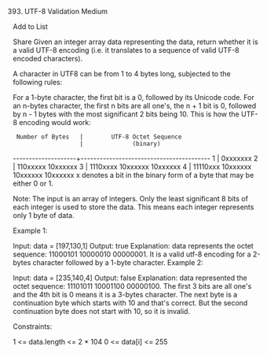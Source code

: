 393. UTF-8 Validation
Medium



Add to List

Share
Given an integer array data representing the data, return whether it is a valid UTF-8 encoding (i.e. it translates to a sequence of valid UTF-8 encoded characters).

A character in UTF8 can be from 1 to 4 bytes long, subjected to the following rules:

For a 1-byte character, the first bit is a 0, followed by its Unicode code.
For an n-bytes character, the first n bits are all one's, the n + 1 bit is 0, followed by n - 1 bytes with the most significant 2 bits being 10.
This is how the UTF-8 encoding would work:

     Number of Bytes   |        UTF-8 Octet Sequence
                       |              (binary)
   --------------------+-----------------------------------------
            1          |   0xxxxxxx
            2          |   110xxxxx 10xxxxxx
            3          |   1110xxxx 10xxxxxx 10xxxxxx
            4          |   11110xxx 10xxxxxx 10xxxxxx 10xxxxxx
x denotes a bit in the binary form of a byte that may be either 0 or 1.

Note: The input is an array of integers. Only the least significant 8 bits of each integer is used to store the data. This means each integer represents only 1 byte of data.

 

Example 1:

Input: data = [197,130,1]
Output: true
Explanation: data represents the octet sequence: 11000101 10000010 00000001.
It is a valid utf-8 encoding for a 2-bytes character followed by a 1-byte character.
Example 2:

Input: data = [235,140,4]
Output: false
Explanation: data represented the octet sequence: 11101011 10001100 00000100.
The first 3 bits are all one's and the 4th bit is 0 means it is a 3-bytes character.
The next byte is a continuation byte which starts with 10 and that's correct.
But the second continuation byte does not start with 10, so it is invalid.
 

Constraints:

1 <= data.length <= 2 * 104
0 <= data[i] <= 255
